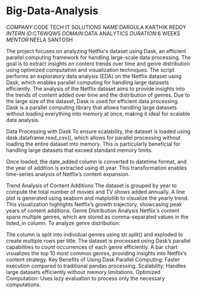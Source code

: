 # Big-Data-Analysis
*COMPANY*:CODE TECH IT SOLUTIONS
*NAME*:DARGULA KARTHIK REDDY
*INTERN ID*:CT6WQWS
*DOMAIN*:DATA ANALYTICS
*DURATION*:6 WEEKS
*MENTOR*:NEELA SANTOSH

The project focuses on analyzing Netflix's dataset using Dask, an efficient parallel computing framework for handling large-scale data processing. The goal is to extract insights on content trends over time and genre distribution using optimized computation and visualization techniques.
The script performs an exploratory data analysis (EDA) on the Netflix dataset using Dask, which enables parallel computing for handling large datasets efficiently.
The analysis of the Netflix dataset aims to provide insights into the trends of content added over time and the distribution of genres. Due to the large size of the dataset, Dask is used for efficient data processing. Dask is a parallel computing library that allows handling large datasets without loading everything into memory at once, making it ideal for scalable data analysis.

Data Processing with Dask
To ensure scalability, the dataset is loaded using dask.dataframe.read_csv(), which allows for parallel processing without loading the entire dataset into memory. This is particularly beneficial for handling large datasets that exceed standard memory limits.

Once loaded, the date_added column is converted to datetime format, and the year of addition is extracted using dt.year. This transformation enables time-series analysis of Netflix’s content expansion.

Trend Analysis of Content Additions
The dataset is grouped by year to compute the total number of movies and TV shows added annually.
A line plot is generated using seaborn and matplotlib to visualize the yearly trend.
This visualization highlights Netflix’s growth trajectory, showcasing peak years of content additions.
Genre Distribution Analysis
Netflix's content spans multiple genres, which are stored as comma-separated values in the listed_in column. To analyze genre distribution:

The column is split into individual genres using str.split() and exploded to create multiple rows per title.
The dataset is processed using Dask’s parallel capabilities to count occurrences of each genre efficiently.
A bar chart visualizes the top 10 most common genres, providing insights into Netflix’s content strategy.
Key Benefits of Using Dask
Parallel Computing: Faster execution compared to traditional pandas processing.
Scalability: Handles large datasets efficiently without memory limitations.
Optimized Computation: Uses lazy evaluation to process only the necessary computations.
